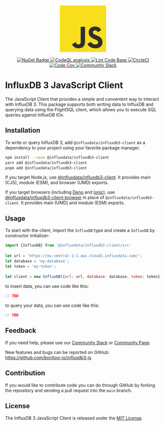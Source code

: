<p align="center">
    <img src="js_logo.png" alt="JavaScript Logo" width="150px">
</p>
<p align="center">
    <a href="https://www.npmjs.com/package/@influxdata/influxdb3-client">
        <img src="https://img.shields.io/npm/v/@influxdata/influxdb3-client" alt="NuGet Badge">
    </a>
    <a href="https://github.com/bonitoo-io/influxdb3-js/actions/workflows/codeql-analysis.yml">
        <img src="https://github.com/bonitoo-io/influxdb3-js/actions/workflows/codeql-analysis.yml/badge.svg?branch=main" alt="CodeQL analysis">
    </a>
    <a href="https://github.com/bonitoo-io/influxdb3-js/actions/workflows/linter.yml">
        <img src="https://github.com/bonitoo-io/influxdb3-js/actions/workflows/linter.yml/badge.svg" alt="Lint Code Base">
    </a>
    <a href="https://dl.circleci.com/status-badge/redirect/gh/bonitoo-io/influxdb3-js/tree/main">
        <img src="https://dl.circleci.com/status-badge/img/gh/bonitoo-io/influxdb3-js/tree/main.svg?style=svg" alt="CircleCI">
    </a>
    <a href="https://codecov.io/gh/bonitoo-io/influxdb3-js">
        <img src="https://codecov.io/gh/bonitoo-io/influxdb3-js/branch/main/graph/badge.svg" alt="Code Cov"/>
    </a>
    <a href="https://app.slack.com/huddle/TH8RGQX5Z/C02UDUPLQKA">
        <img src="https://img.shields.io/badge/slack-join_chat-white.svg?logo=slack&style=social" alt="Community Slack">
    </a>
</p>

# InfluxDB 3 JavaScript Client

The JavaScript Client that provides a simple and convenient way to interact with InfluxDB 3.
This package supports both writing data to InfluxDB and querying data using the FlightSQL client,
which allows you to execute SQL queries against InfluxDB IOx.

## Installation

To write or query InfluxDB 3, add `@influxdata/influxdb3-client` as a dependency to your project using your favorite package manager.

```sh
npm install --save @influxdata/influxdb3-client
yarn add @influxdata/influxdb3-client
pnpm add @influxdata/influxdb3-client
```

If you target Node.js, use [@influxdata/influxdb3-client](./packages/client/README.md).
It provides main (CJS), module (ESM), and browser (UMD) exports.

If you target browsers (including [Deno](https://deno.land/) and [Ionic](https://ionic.io/)), use [@influxdata/influxdb3-client-browser](./packages/client-browser/README.md) in place of `@influxdata/influxdb3-client`. It provides main (UMD) and module (ESM) exports.

## Usage

To start with the client, import the `InfluxDB` type and create a `InfluxDB` by constructor initializer:

```javascript
import {InfluxDB} from '@influxdata/influxdb3-client/src'

let url = 'https://eu-central-1-1.aws.cloud2.influxdata.com/';
let database = 'my-database';
let token = 'my-token';

let client = new InfluxDB({url: url, database: database, token: token});
```

to insert data, you can use code like this:

```javascript
// TBD
```

to query your data, you can use code like this:

```javascript
// TBD
```

## Feedback

If you need help, please use our [Community Slack](https://app.slack.com/huddle/TH8RGQX5Z/C02UDUPLQKA)
or [Community Page](https://community.influxdata.com/).

New features and bugs can be reported on GitHub: <https://github.com/bonitoo-io/influxdb3-js>

## Contribution

If you would like to contribute code you can do through GitHub by forking the repository and sending a pull request into
the `main` branch.

## License

The InfluxDB 3 JavaScript Client is released under the [MIT License](https://opensource.org/licenses/MIT).
